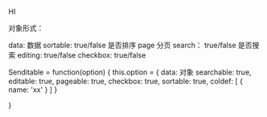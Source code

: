 HI

对象形式：

data: 数据
sortable: true/false 是否排序
page 分页
search： true/false 是否搜索
editing: true/false
checkbox: true/false

Senditable = function(option) {
	this.option = {
		data: 对象
		searchable: true,
		editable: true,
		pageable: true,
		checkbox: true,
		sortable: true,
		coldef: [
			{
				name: 'xx'
			}
		]
	}


}
